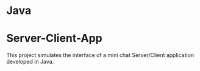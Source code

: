 # Java
# Server-Client-App
This project simulates the interface of a mini chat Server/Client application developed in Java.
